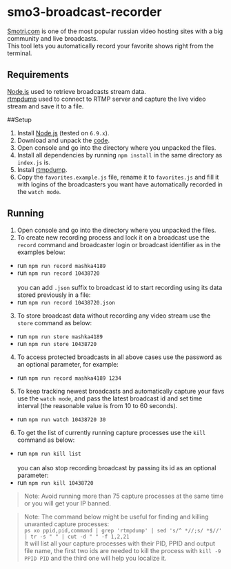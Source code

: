 # smo3-broadcast-recorder

[Smоtri.cоm](https://href.li/?http://ujeb.se/TVkzK) is one of the most popular russian video hosting sites with a big community and live broadcasts.
<br />
This tool lets you automatically record your favorite shows right from the terminal.

## Requirements
[Node.js](https://nodejs.org/) used to retrieve broadcasts stream data.
<br/>
[rtmpdump](https://rtmpdump.mplayerhq.hu/) used to connect to RTMP server and capture the live video stream and save it to a file.

##Setup
1. Install [Node.js](https://nodejs.org/en/download/) (tested on `6.9.x`).
2. Download and unpack the [code](https://github.com/greg-dev/smo3-bcast-recorder/archive/master.zip).
3. Open console and go into the directory where you unpacked the files.
4. Install all dependencies by running `npm install` in the same directory as `index.js` is.
5. Install [rtmpdump](http://rtmpdump.mplayerhq.hu/).
6. Copy the `favorites.example.js` file, rename it to `favorites.js` 
and fill it with logins of the broadcasters you want have automatically recorded in the `watch mode`.

## Running
1. Open console and go into the directory where you unpacked the files.
2. To create new recording process and lock it on a broadcast use the `record` command 
and broadcaster login or broadcast identifier as in the examples below:
 * run `npm run record mashka4189`
 * run `npm run record 10438720`
<br/><br/>you can add `.json` suffix to broadcast id to start recording using its data stored previously in a file:
 * run `npm run record 10438720.json`
3. To store broadcast data without recording any video stream use the `store` command as below:
 * run `npm run store mashka4189`
 * run `npm run store 10438720`
4. To access protected broadcasts in all above cases use the password as an optional parameter, for example:
 * run `npm run record mashka4189 1234`
5. To keep tracking newest broadcasts and automatically capture your favs use the `watch mode`,
and pass the latest broadcast id and set time interval (the reasonable value is from 10 to 60 seconds).
* run `npm run watch 10438720 30`
6. To get the list of currently running capture processes use the `kill` command as below:
* run `npm run kill list`
<br/><br/>you can also stop recording broadcast by passing its id as an optional parameter:
* run `npm run kill 10438720`

>Note: Avoid running more than 75 capture processes at the same time or you will get your IP banned.

>Note: The command below might be useful for finding and killing unwanted capture processes:
><br/>
>`ps xo ppid,pid,command | grep 'rtmpdump' | sed 's/^ *//;s/ *$//' | tr -s " " | cut -d " " -f 1,2,21`
><br/>
>It will list all your capture processes with their PID, PPID and output file name,
the first two ids are needed to kill the process with `kill -9 PPID PID`
and the third one will help you localize it.
